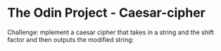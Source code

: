 # The Odin Project - Caesar-cipher

Challenge: 
mplement a caesar cipher that takes in a string and the shift factor and then outputs the modified string:
